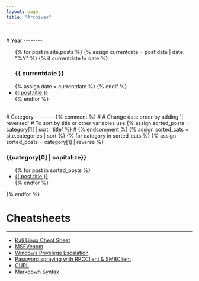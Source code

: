 ```yaml
---
layout: page
title: "Archives"
---
```


<br>
# Year
--------
<ul>
{% for post in site.posts %}
  {% assign currentdate = post.date | date: "%Y" %}
  {% if currentdate != date %}
    <h3>{{ currentdate }}</h3>
    {% assign date = currentdate %} 
  {% endif %}
    <li><a href="{{ post.url }}">{{ post.title }}</a></li>
{% endfor %}
</ul>

<br>
# Category
--------
{% comment %}
#
#  Change date order by adding '| reversed'
#  To sort by title or other variables use {% assign sorted_posts = category[1] | sort: 'title' %}
#
{% endcomment %}
{% assign sorted_cats = site.categories | sort %}
{% for category in sorted_cats %}
{% assign sorted_posts = category[1] | reverse %}
<h3 id="{{category[0] | uri_escape | downcase }}">{{category[0] | capitalize}}</h3>
<ul>
  {% for post in sorted_posts %}
 	<li><a href="{{ site.github.url }}{{ site.baseurl }}{{  post.url }}">{{  post.title }}</a></li>
  {% endfor %}
</ul>
{% endfor %}
<br>

# Cheatsheets
-------
- <a href="https://www.blackmoreops.com/2016/12/20/kali-linux-cheat-sheet-for-penetration-testers/" target="_blank_">Kali Linux Cheat Sheet</a>
- <a href="https://redteamtutorials.com/2018/10/24/msfvenom-cheatsheet/">MSFVenom</a>
- <a href="https://github.com/swisskyrepo/PayloadsAllTheThings/blob/master/Methodology%20and%20Resources/Windows%20-%20Privilege%20Escalation.md">Windows Privelege Escalation</a>
- <a href="https://www.blackhillsinfosec.com/password-spraying-other-fun-with-rpcclient/">Password spraying with RPCClient & SMBClient</a>
- <a href="https://devhints.io/curl">CURL</a>
- <a href="https://www.markdownguide.org/basic-syntax/" target="_blank_">Markdown Syntax</a>